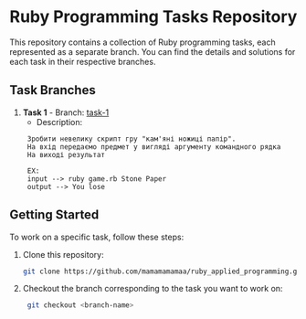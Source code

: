 # Ruby Programming Tasks Repository

This repository contains a collection of Ruby programming tasks, each represented as a separate branch. You can find the details and solutions for each task in their respective branches.

## Task Branches

1. **Task 1** - Branch: [task-1](https://github.com/mamamamamaa/ruby_applied_programming/tree/task-1)
    - Description: 
   ```
    Зробити невелику скрипт гру "кам'яні ножиці папір".
    На вхід передаємо предмет у вигляді аргументу командного рядка
    На виході результат

    EX:
    input --> ruby game.rb Stone Paper
    output --> You lose
   ```

## Getting Started

To work on a specific task, follow these steps:

1. Clone this repository:
   ```sh
   git clone https://github.com/mamamamamaa/ruby_applied_programming.git

2. Checkout the branch corresponding to the task you want to work on:
   ```sh
    git checkout <branch-name> 
